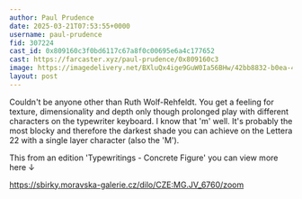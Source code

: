 ```yaml
---
author: Paul Prudence
date: 2025-03-21T07:53:55+0000
username: paul-prudence
fid: 307224
cast_id: 0x809160c3f0bd6117c67a8f0c00695e6a4c177652
cast: https://farcaster.xyz/paul-prudence/0x809160c3
image: https://imagedelivery.net/BXluQx4ige9GuW0Ia56BHw/42bb8832-b0ea-4a7a-8815-3c4b3c0d5100/original
layout: post
---
```


Couldn't be anyone other than Ruth Wolf-Rehfeldt. You get a feeling for texture, dimensionality and depth only though prolonged play with different characters on the typewriter keyboard. I know that 'm' well. It's probably the most blocky and therefore the darkest shade you can achieve on the Lettera 22 with a single layer character (also the 'M').

This from an edition 'Typewritings - Concrete Figure' you can view more here ↓

https://sbirky.moravska-galerie.cz/dilo/CZE:MG.JV_6760/zoom

<img src='https://imagedelivery.net/BXluQx4ige9GuW0Ia56BHw/42bb8832-b0ea-4a7a-8815-3c4b3c0d5100/original' alt='' referrerpolicy='no-referrer'/>
